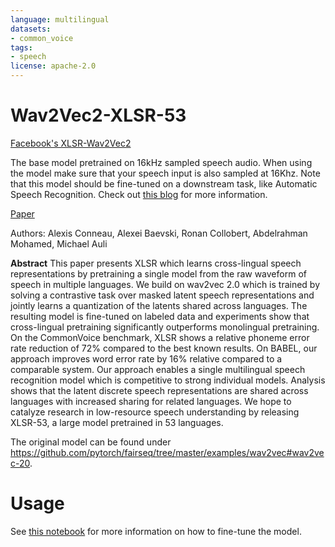 ```yaml
---
language: multilingual
datasets:
- common_voice
tags:
- speech
license: apache-2.0
---
```


# Wav2Vec2-XLSR-53 

[Facebook's XLSR-Wav2Vec2](https://ai.facebook.com/blog/wav2vec-20-learning-the-structure-of-speech-from-raw-audio/)

The base model pretrained on 16kHz sampled speech audio. When using the model make sure that your speech input is also sampled at 16Khz. Note that this model should be fine-tuned on a downstream task, like Automatic Speech Recognition. Check out [this blog](https://huggingface.co/blog/fine-tune-wav2vec2-english) for more information.

[Paper](https://arxiv.org/abs/2006.13979)

Authors: Alexis Conneau, Alexei Baevski, Ronan Collobert, Abdelrahman Mohamed, Michael Auli

**Abstract**
This paper presents XLSR which learns cross-lingual speech representations by pretraining a single model from the raw waveform of speech in multiple languages. We build on wav2vec 2.0 which is trained by solving a contrastive task over masked latent speech representations and jointly learns a quantization of the latents shared across languages. The resulting model is fine-tuned on labeled data and experiments show that cross-lingual pretraining significantly outperforms monolingual pretraining. On the CommonVoice benchmark, XLSR shows a relative phoneme error rate reduction of 72% compared to the best known results. On BABEL, our approach improves word error rate by 16% relative compared to a comparable system. Our approach enables a single multilingual speech recognition model which is competitive to strong individual models. Analysis shows that the latent discrete speech representations are shared across languages with increased sharing for related languages. We hope to catalyze research in low-resource speech understanding by releasing XLSR-53, a large model pretrained in 53 languages.

The original model can be found under https://github.com/pytorch/fairseq/tree/master/examples/wav2vec#wav2vec-20.

# Usage

See [this notebook](https://colab.research.google.com/github/patrickvonplaten/notebooks/blob/master/Fine_Tune_XLSR_Wav2Vec2_on_Turkish_ASR_with_%F0%9F%A4%97_Transformers.ipynb) for more information on how to fine-tune the model.